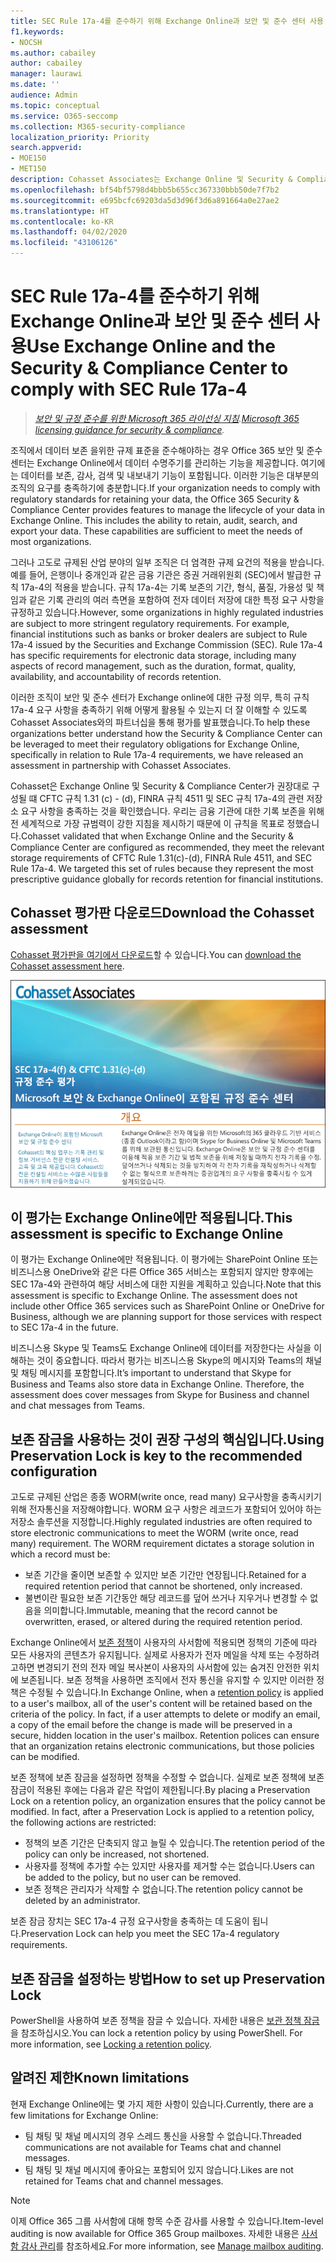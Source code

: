 ```yaml
---
title: SEC Rule 17a-4를 준수하기 위해 Exchange Online과 보안 및 준수 센터 사용
f1.keywords:
- NOCSH
ms.author: cabailey
author: cabailey
manager: laurawi
ms.date: ''
audience: Admin
ms.topic: conceptual
ms.service: O365-seccomp
ms.collection: M365-security-compliance
localization_priority: Priority
search.appverid:
- MOE150
- MET150
description: Cohasset Associates는 Exchange Online 및 Security & Compliance Center가 권장대로 구성되어 있으면 CFTC 규칙 1.31 (c) - (d), FINRA 규칙 4511 및 SEC 규칙 17a-4의 관련 저장소 요구 사항을 충족함을 확인했습니다. 평가판을 다운로드할 수 있습니다.
ms.openlocfilehash: bf54bf5798d4bbb5b655cc367330bbb50de7f7b2
ms.sourcegitcommit: e695bcfc69203da5d3d96f3d6a891664a0e27ae2
ms.translationtype: HT
ms.contentlocale: ko-KR
ms.lasthandoff: 04/02/2020
ms.locfileid: "43106126"
---
```

# <a name="use-exchange-online-and-the-security--compliance-center-to-comply-with-sec-rule-17a-4"></a><span data-ttu-id="d1d78-104">SEC Rule 17a-4를 준수하기 위해 Exchange Online과 보안 및 준수 센터 사용</span><span class="sxs-lookup"><span data-stu-id="d1d78-104">Use Exchange Online and the Security & Compliance Center to comply with SEC Rule 17a-4</span></span>

><span data-ttu-id="d1d78-105">*[보안 및 규정 준수를 위한 Microsoft 365 라이선싱 지침](https://aka.ms/ComplianceSD).*</span><span class="sxs-lookup"><span data-stu-id="d1d78-105">*[Microsoft 365 licensing guidance for security & compliance](https://aka.ms/ComplianceSD).*</span></span>

<span data-ttu-id="d1d78-p102">조직에서 데이터 보존 을위한 규제 표준을 준수해야하는 경우 Office 365 보안 및 준수 센터는 Exchange Online에서 데이터 수명주기를 관리하는 기능을 제공합니다. 여기에는 데이터를 보존, 감사, 검색 및 내보내기 기능이 포함됩니다. 이러한 기능은 대부분의 조직의 요구를 충족하기에 충분합니다.</span><span class="sxs-lookup"><span data-stu-id="d1d78-p102">If your organization needs to comply with regulatory standards for retaining your data, the Office 365 Security & Compliance Center provides features to manage the lifecycle of your data in Exchange Online. This includes the ability to retain, audit, search, and export your data. These capabilities are sufficient to meet the needs of most organizations.</span></span>

<span data-ttu-id="d1d78-p103">그러나 고도로 규제된 산업 분야의 일부 조직은 더 엄격한 규제 요건의 적용을 받습니다. 예를 들어, 은행이나 중개인과 같은 금융 기관은 증권 거래위원회 (SEC)에서 발급한 규칙 17a-4의 적용을 받습니다. 규칙 17a-4는 기록 보존의 기간, 형식, 품질, 가용성 및 책임과 같은 기록 관리의 여러 측면을 포함하여 전자 데이터 저장에 대한 특정 요구 사항을 규정하고 있습니다.</span><span class="sxs-lookup"><span data-stu-id="d1d78-p103">However, some organizations in highly regulated industries are subject to more stringent regulatory requirements. For example, financial institutions such as banks or broker dealers are subject to Rule 17a-4 issued by the Securities and Exchange Commission (SEC). Rule 17a-4 has specific requirements for electronic data storage, including many aspects of record management, such as the duration, format, quality, availability, and accountability of records retention.</span></span>

<span data-ttu-id="d1d78-112">이러한 조직이 보안 및 준수 센터가 Exchange online에 대한 규정 의무, 특히 규칙 17a-4 요구 사항을 충족하기 위해 어떻게 활용될 수 있는지 더 잘 이해할 수 있도록 Cohasset Associates와의 파트너십을 통해 평가를 발표했습니다.</span><span class="sxs-lookup"><span data-stu-id="d1d78-112">To help these organizations better understand how the Security & Compliance Center can be leveraged to meet their regulatory obligations for Exchange Online, specifically in relation to Rule 17a-4 requirements, we have released an assessment in partnership with Cohasset Associates.</span></span>

<span data-ttu-id="d1d78-p104">Cohasset은 Exchange Online 및 Security & Compliance Center가 권장대로 구성될 떄 CFTC 규칙 1.31 (c) - (d), FINRA 규칙 4511 및 SEC 규칙 17a-4의 관련 저장소 요구 사항을 충족하는 것을 확인했습니다. 우리는 금융 기관에 대한 기록 보존을 위해 전 세계적으로 가장 규범력이 강한 지침을 제시하기 때문에 이 규칙을 목표로 정했습니다.</span><span class="sxs-lookup"><span data-stu-id="d1d78-p104">Cohasset validated that when Exchange Online and the Security & Compliance Center are configured as recommended, they meet the relevant storage requirements of CFTC Rule 1.31(c)-(d), FINRA Rule 4511, and SEC Rule 17a-4. We targeted this set of rules because they represent the most prescriptive guidance globally for records retention for financial institutions.</span></span>

## <a name="download-the-cohasset-assessment"></a><span data-ttu-id="d1d78-115">Cohasset 평가판 다운로드</span><span class="sxs-lookup"><span data-stu-id="d1d78-115">Download the Cohasset assessment</span></span>

<span data-ttu-id="d1d78-116">[Cohasset 평가판을 여기에서 다운로드](https://servicetrust.microsoft.com/ViewPage/TrustDocuments?command=Download&downloadType=Document&downloadId=9fa8349d-a0c9-47d9-93ad-472aa0fa44ec&docTab=6d000410-c9e9-11e7-9a91-892aae8839ad_FAQ_and_White_Papers)할 수 있습니다.</span><span class="sxs-lookup"><span data-stu-id="d1d78-116">You can [download the Cohasset assessment here](https://servicetrust.microsoft.com/ViewPage/TrustDocuments?command=Download&downloadType=Document&downloadId=9fa8349d-a0c9-47d9-93ad-472aa0fa44ec&docTab=6d000410-c9e9-11e7-9a91-892aae8839ad_FAQ_and_White_Papers).</span></span>

![Cohasset Associates의 다운로드 가능한 평가의 제목 페이지](../media/cohasset-associates-assessment.png)

## <a name="this-assessment-is-specific-to-exchange-online"></a><span data-ttu-id="d1d78-118">이 평가는 Exchange Online에만 적용됩니다.</span><span class="sxs-lookup"><span data-stu-id="d1d78-118">This assessment is specific to Exchange Online</span></span>

<span data-ttu-id="d1d78-p105">이 평가는 Exchange Online에만 적용됩니다. 이 평가에는 SharePoint Online 또는 비즈니스용 OneDrive와 같은 다른 Office 365 서비스는 포함되지 않지만 향후에는 SEC 17a-4와 관련하여 해당 서비스에 대한 지원을 계획하고 있습니다.</span><span class="sxs-lookup"><span data-stu-id="d1d78-p105">Note that this assessment is specific to Exchange Online. The assessment does not include other Office 365 services such as SharePoint Online or OneDrive for Business, although we are planning support for those services with respect to SEC 17a-4 in the future.</span></span>

<span data-ttu-id="d1d78-p106">비즈니스용 Skype 및 Teams도 Exchange Online에 데이터를 저장한다는 사실을 이해하는 것이 중요합니다. 따라서 평가는 비즈니스용 Skype의 메시지와 Teams의 채널 및 채팅 메시지를 포함합니다.</span><span class="sxs-lookup"><span data-stu-id="d1d78-p106">It’s important to understand that Skype for Business and Teams also store data in Exchange Online. Therefore, the assessment does cover messages from Skype for Business and channel and chat messages from Teams.</span></span>

## <a name="using-preservation-lock-is-key-to-the-recommended-configuration"></a><span data-ttu-id="d1d78-123">보존 잠금을 사용하는 것이 권장 구성의 핵심입니다.</span><span class="sxs-lookup"><span data-stu-id="d1d78-123">Using Preservation Lock is key to the recommended configuration</span></span>

<span data-ttu-id="d1d78-p107">고도로 규제된 산업은 종종 WORM(write once, read many) 요구사항을 충족시키기 위해 전자통신을 저장해야합니다. WORM 요구 사항은 레코드가 포함되어 있어야 하는 저장소 솔루션을 지정합니다.</span><span class="sxs-lookup"><span data-stu-id="d1d78-p107">Highly regulated industries are often required to store electronic communications to meet the WORM (write once, read many) requirement. The WORM requirement dictates a storage solution in which a record must be:</span></span>

- <span data-ttu-id="d1d78-126">보존 기간을 줄이면 보존할 수 있지만 보존 기간만 연장됩니다.</span><span class="sxs-lookup"><span data-stu-id="d1d78-126">Retained for a required retention period that cannot be shortened, only increased.</span></span>
- <span data-ttu-id="d1d78-127">불변이란 필요한 보존 기간동안 해당 레코드를 덮어 쓰거나 지우거나 변경할 수 없음을 의미합니다.</span><span class="sxs-lookup"><span data-stu-id="d1d78-127">Immutable, meaning that the record cannot be overwritten, erased, or altered during the required retention period.</span></span>

<span data-ttu-id="d1d78-p108">Exchange Online에서 [보존 정책](retention-policies.md)이 사용자의 사서함에 적용되면 정책의 기준에 따라 모든 사용자의 콘텐츠가 유지됩니다. 실제로 사용자가 전자 메일을 삭제 또는 수정하려고하면 변경되기 전의 전자 메일 복사본이 사용자의 사서함에 있는 숨겨진 안전한 위치에 보존됩니다. 보존 정책을 사용하면 조직에서 전자 통신을 유지할 수 있지만 이러한 정책은 수정될 수 있습니다.</span><span class="sxs-lookup"><span data-stu-id="d1d78-p108">In Exchange Online, when a [retention policy](retention-policies.md) is applied to a user's mailbox, all of the user's content will be retained based on the criteria of the policy. In fact, if a user attempts to delete or modify an email, a copy of the email before the change is made will be preserved in a secure, hidden location in the user's mailbox. Retention polices can ensure that an organization retains electronic communications, but those policies can be modified.</span></span>

<span data-ttu-id="d1d78-p109">보존 정책에 보존 잠금을 설정하면 정책을 수정할 수 없습니다. 실제로 보존 정책에 보존 잠금이 적용된 후에는 다음과 같은 작업이 제한됩니다.</span><span class="sxs-lookup"><span data-stu-id="d1d78-p109">By placing a Preservation Lock on a retention policy, an organization ensures that the policy cannot be modified. In fact, after a Preservation Lock is applied to a retention policy, the following actions are restricted:</span></span>

- <span data-ttu-id="d1d78-133">정책의 보존 기간은 단축되지 않고 늘릴 수 있습니다.</span><span class="sxs-lookup"><span data-stu-id="d1d78-133">The retention period of the policy can only be increased, not shortened.</span></span>
- <span data-ttu-id="d1d78-134">사용자를 정책에 추가할 수는 있지만 사용자를 제거할 수는 없습니다.</span><span class="sxs-lookup"><span data-stu-id="d1d78-134">Users can be added to the policy, but no user can be removed.</span></span>
- <span data-ttu-id="d1d78-135">보존 정책은 관리자가 삭제할 수 없습니다.</span><span class="sxs-lookup"><span data-stu-id="d1d78-135">The retention policy cannot be deleted by an administrator.</span></span>

<span data-ttu-id="d1d78-136">보존 잠금 장치는 SEC 17a-4 규정 요구사항을 충족하는 데 도움이 됩니다.</span><span class="sxs-lookup"><span data-stu-id="d1d78-136">Preservation Lock can help you meet the SEC 17a-4 regulatory requirements.</span></span>

## <a name="how-to-set-up-preservation-lock"></a><span data-ttu-id="d1d78-137">보존 잠금을 설정하는 방법</span><span class="sxs-lookup"><span data-stu-id="d1d78-137">How to set up Preservation Lock</span></span>

<span data-ttu-id="d1d78-p110">PowerShell을 사용하여 보존 정책을 잠글 수 있습니다. 자세한 내용은 [ 보관 정책 잠금 ](retention-policies.md#locking-a-retention-policy)을 참조하십시오.</span><span class="sxs-lookup"><span data-stu-id="d1d78-p110">You can lock a retention policy by using PowerShell. For more information, see [Locking a retention policy](retention-policies.md#locking-a-retention-policy).</span></span>

## <a name="known-limitations"></a><span data-ttu-id="d1d78-140">알려진 제한</span><span class="sxs-lookup"><span data-stu-id="d1d78-140">Known limitations</span></span>

<span data-ttu-id="d1d78-141">현재 Exchange Online에는 몇 가지 제한 사항이 있습니다.</span><span class="sxs-lookup"><span data-stu-id="d1d78-141">Currently, there are a few limitations for Exchange Online:</span></span>

- <span data-ttu-id="d1d78-142">팀 채팅 및 채널 메시지의 경우 스레드 통신을 사용할 수 없습니다.</span><span class="sxs-lookup"><span data-stu-id="d1d78-142">Threaded communications are not available for Teams chat and channel messages.</span></span>
- <span data-ttu-id="d1d78-143">팀 채팅 및 채널 메시지에 좋아요는 포함되어 있지 않습니다.</span><span class="sxs-lookup"><span data-stu-id="d1d78-143">Likes are not retained for Teams chat and channel messages.</span></span>

> [!NOTE]
> <span data-ttu-id="d1d78-144">이제 Office 365 그룹 사서함에 대해 항목 수준 감사를 사용할 수 있습니다.</span><span class="sxs-lookup"><span data-stu-id="d1d78-144">Item-level auditing is now available for Office 365 Group mailboxes.</span></span> <span data-ttu-id="d1d78-145">자세한 내용은 [사서함 감사 관리](enable-mailbox-auditing.md)를 참조하세요.</span><span class="sxs-lookup"><span data-stu-id="d1d78-145">For more information, see [Manage mailbox auditing](enable-mailbox-auditing.md).</span></span>
